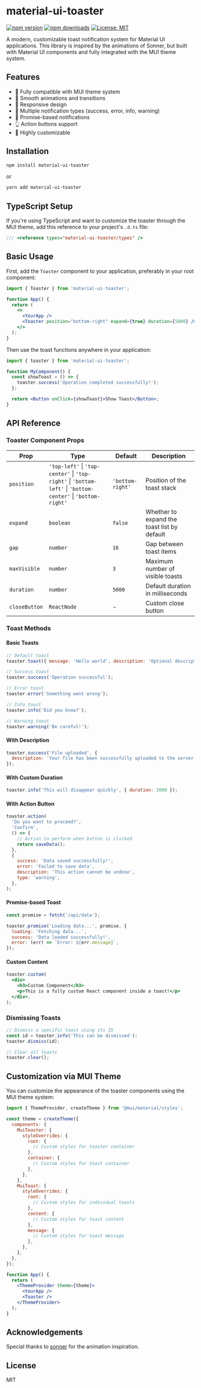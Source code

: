 # material-ui-toaster

[![npm version](https://img.shields.io/npm/v/material-ui-toaster.svg)](https://www.npmjs.com/package/material-ui-toaster)
[![npm downloads](https://img.shields.io/npm/dm/material-ui-toaster.svg)](https://www.npmjs.com/package/material-ui-toaster)
[![License: MIT](https://img.shields.io/badge/License-MIT-yellow.svg)](https://opensource.org/licenses/MIT)

A modern, customizable toast notification system for Material UI applications. This library is
inspired by the animations of Sonner, but built with Material UI components and fully integrated
with the MUI theme system.

## Features

- 🎨 Fully compatible with MUI theme system
- 🚀 Smooth animations and transitions
- 📱 Responsive design
- 🧩 Multiple notification types (success, error, info, warning)
- 🔄 Promise-based notifications
- 👆 Action buttons support
- 🔧 Highly customizable

## Installation

```bash
npm install material-ui-toaster
```

or

```bash
yarn add material-ui-toaster
```

## TypeScript Setup

If you're using TypeScript and want to customize the toaster through the MUI theme, add this
reference to your project's `.d.ts` file:

```typescript
/// <reference types="material-ui-toaster/types" />
```

## Basic Usage

First, add the `Toaster` component to your application, preferably in your root component:

```jsx
import { Toaster } from 'material-ui-toaster';

function App() {
  return (
    <>
      <YourApp />
      <Toaster position="bottom-right" expand={true} duration={5000} />
    </>
  );
}
```

Then use the toast functions anywhere in your application:

```jsx
import { toaster } from 'material-ui-toaster';

function MyComponent() {
  const showToast = () => {
    toaster.success('Operation completed successfully!');
  };

  return <Button onClick={showToast}>Show Toast</Button>;
}
```

## API Reference

### Toaster Component Props

| Prop          | Type                                                                                                               | Default          | Description                                 |
| ------------- | ------------------------------------------------------------------------------------------------------------------ | ---------------- | ------------------------------------------- |
| `position`    | `'top-left'` \| `'top-center'` \| `'top-right'` \| `'bottom-left'` \| `'bottom-center'` \| `'bottom-right'` | `'bottom-right'` | Position of the toast stack                 |
| `expand`      | `boolean`                                                            | `false`          | Whether to expand the toast list by default |
| `gap`         | `number`                                                             | `16`             | Gap between toast items                     |
| `maxVisible`  | `number`                                                             | `3`              | Maximum number of visible toasts            |
| `duration`    | `number`                                                             | `5000`           | Default duration in milliseconds            |
| `closeButton` | `ReactNode`                                                          | -                | Custom close button                         |

### Toast Methods

#### Basic Toasts

```jsx
// Default toast
toaster.toast({ message: 'Hello world', description: 'Optional description' });

// Success toast
toaster.success('Operation successful');

// Error toast
toaster.error('Something went wrong');

// Info toast
toaster.info('Did you know?');

// Warning toast
toaster.warning('Be careful!');
```

#### With Description

```jsx
toaster.success('File uploaded', {
  description: 'Your file has been successfully uploaded to the server',
});
```

#### With Custom Duration

```jsx
toaster.info('This will disappear quickly', { duration: 2000 });
```

#### With Action Button

```jsx
toaster.action(
  'Do you want to proceed?',
  'Confirm',
  () => {
    // Action to perform when button is clicked
    return saveData();
  },
  {
    success: 'Data saved successfully!',
    error: 'Failed to save data',
    description: 'This action cannot be undone',
    type: 'warning',
  },
);
```

#### Promise-based Toast

```jsx
const promise = fetch('/api/data');

toaster.promise('Loading data...', promise, {
  loading: 'Fetching data...',
  success: 'Data loaded successfully!',
  error: (err) => `Error: ${err.message}`,
});
```

#### Custom Content

```jsx
toaster.custom(
  <div>
    <h3>Custom Component</h3>
    <p>This is a fully custom React component inside a toast!</p>
  </div>,
);
```

### Dismissing Toasts

```jsx
// Dismiss a specific toast using its ID
const id = toaster.info('This can be dismissed');
toaster.dismiss(id);

// Clear all toasts
toaster.clear();
```

## Customization via MUI Theme

You can customize the appearance of the toaster components using the MUI theme system:

```jsx
import { ThemeProvider, createTheme } from '@mui/material/styles';

const theme = createTheme({
  components: {
    MuiToaster: {
      styleOverrides: {
        root: {
          // Custom styles for toaster container
        },
        container: {
          // Custom styles for toast container
        },
      },
    },
    MuiToast: {
      styleOverrides: {
        root: {
          // Custom styles for individual toasts
        },
        content: {
          // Custom styles for toast content
        },
        message: {
          // Custom styles for toast message
        },
      },
    },
  },
});

function App() {
  return (
    <ThemeProvider theme={theme}>
      <YourApp />
      <Toaster />
    </ThemeProvider>
  );
}
```

## Acknowledgements

Special thanks to [sonner](https://sonner.emilkowal.ski/) for the animation inspiration.

## License

MIT
